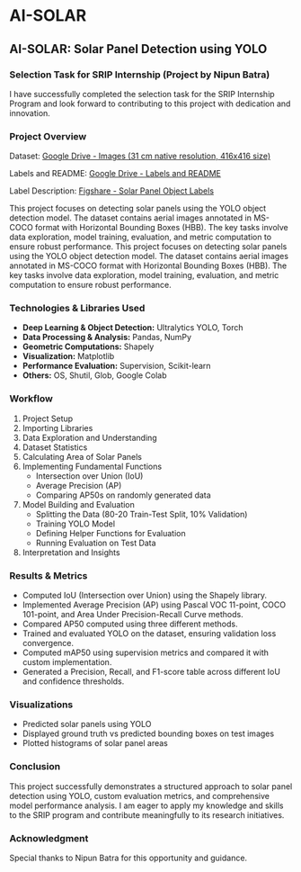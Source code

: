 # AI-SOLAR
## AI-SOLAR: Solar Panel Detection using YOLO

### Selection Task for SRIP Internship (Project by Nipun Batra)
I have successfully completed the selection task for the SRIP Internship Program and look forward to contributing to this project with dedication and innovation.

### Project Overview
Dataset: [Google Drive - Images (31 cm native resolution, 416x416 size)](https://drive.google.com/drive/folders/13QfMQ-7OdWKw-LR8DmypKwSHtI0Hk2wh?usp=sharing)

Labels and README: [Google Drive - Labels and README](https://drive.google.com/drive/folders/13QfMQ-7OdWKw-LR8DmypKwSHtI0Hk2wh?usp=sharing)

Label Description: [Figshare - Solar Panel Object Labels](https://figshare.com/articles/dataset/Solar_Panel_Object_Labels/22081091)

This project focuses on detecting solar panels using the YOLO object detection model. The dataset contains aerial images annotated in MS-COCO format with Horizontal Bounding Boxes (HBB). The key tasks involve data exploration, model training, evaluation, and metric computation to ensure robust performance.
This project focuses on detecting solar panels using the YOLO object detection model. The dataset contains aerial images annotated in MS-COCO format with Horizontal Bounding Boxes (HBB). The key tasks involve data exploration, model training, evaluation, and metric computation to ensure robust performance.

### Technologies & Libraries Used
- **Deep Learning & Object Detection:** Ultralytics YOLO, Torch
- **Data Processing & Analysis:** Pandas, NumPy
- **Geometric Computations:** Shapely
- **Visualization:** Matplotlib
- **Performance Evaluation:** Supervision, Scikit-learn
- **Others:** OS, Shutil, Glob, Google Colab

### Workflow
1. Project Setup
2. Importing Libraries
3. Data Exploration and Understanding
4. Dataset Statistics
5. Calculating Area of Solar Panels
6. Implementing Fundamental Functions
   - Intersection over Union (IoU)
   - Average Precision (AP)
   - Comparing AP50s on randomly generated data
7. Model Building and Evaluation
   - Splitting the Data (80-20 Train-Test Split, 10% Validation)
   - Training YOLO Model
   - Defining Helper Functions for Evaluation
   - Running Evaluation on Test Data
8. Interpretation and Insights

### Results & Metrics
- Computed IoU (Intersection over Union) using the Shapely library.
- Implemented Average Precision (AP) using Pascal VOC 11-point, COCO 101-point, and Area Under Precision-Recall Curve methods.
- Compared AP50 computed using three different methods.
- Trained and evaluated YOLO on the dataset, ensuring validation loss convergence.
- Computed mAP50 using supervision metrics and compared it with custom implementation.
- Generated a Precision, Recall, and F1-score table across different IoU and confidence thresholds.

### Visualizations
- Predicted solar panels using YOLO
- Displayed ground truth vs predicted bounding boxes on test images
- Plotted histograms of solar panel areas

### Conclusion
This project successfully demonstrates a structured approach to solar panel detection using YOLO, custom evaluation metrics, and comprehensive model performance analysis. I am eager to apply my knowledge and skills to the SRIP program and contribute meaningfully to its research initiatives.

### Acknowledgment
Special thanks to Nipun Batra for this opportunity and guidance.


